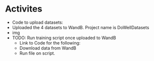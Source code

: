 # Activites
* Code to upload datasets: 
* Uploaded the 4 datasets to WandB. Project name is DoWellDatasets
* img
* TODO: Run training script once uploaded to WandB 
    * Link to Code for the following: 
    * Download data from WandB
    * Run file on script. 

